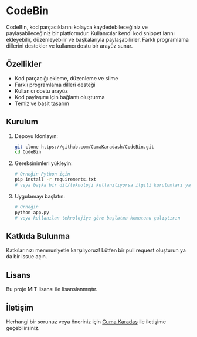 # CodeBin

CodeBin, kod parçacıklarını kolayca kaydedebileceğiniz ve paylaşabileceğiniz bir platformdur. Kullanıcılar kendi kod snippet'larını ekleyebilir, düzenleyebilir ve başkalarıyla paylaşabilirler. Farklı programlama dillerini destekler ve kullanıcı dostu bir arayüz sunar.

## Özellikler

- Kod parçacığı ekleme, düzenleme ve silme
- Farklı programlama dilleri desteği
- Kullanıcı dostu arayüz
- Kod paylaşımı için bağlantı oluşturma
- Temiz ve basit tasarım

## Kurulum

1. Depoyu klonlayın:
    ```bash
    git clone https://github.com/CumaKaradash/CodeBin.git
    cd CodeBin
    ```

2. Gereksinimleri yükleyin:
    ```bash
    # Örneğin Python için
    pip install -r requirements.txt
    # veya başka bir dil/teknoloji kullanılıyorsa ilgili kurulumları yapın
    ```

3. Uygulamayı başlatın:
    ```bash
    # Örneğin
    python app.py
    # veya kullanılan teknolojiye göre başlatma komutunu çalıştırın
    ```

## Katkıda Bulunma

Katkılarınızı memnuniyetle karşılıyoruz! Lütfen bir pull request oluşturun ya da bir issue açın.

## Lisans

Bu proje MIT lisansı ile lisanslanmıştır.

## İletişim

Herhangi bir sorunuz veya öneriniz için [Cuma Karadaş](https://github.com/CumaKaradash) ile iletişime geçebilirsiniz.
